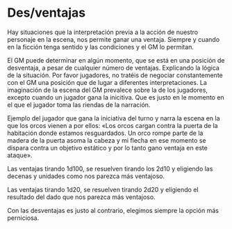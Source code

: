 
Des/ventajas
============

Hay situaciones que la interpretación previa a la acción de nuestro personaje en la escena, nos permite ganar una ventaja. Siempre y cuando en la ficción tenga sentido y las condiciones y el GM lo permitan.

El GM puede determinar en algún momento, que se está en una posición de desventaja, a pesar de cualquier número de ventajas. Explicando la lógica de la situación. Por favor jugadores, no tratéis de negociar constantemente con el GM una posición que de lugar a diferentes interpretaciones. La imaginación de la escena del GM prevalece sobre la de los jugadores, excepto cuando un jugador gana la inicitiva. Que es justo en le momento en el que el jugador toma las riendas de la narración.

Ejemplo del jugador que gana la iniciativa del turno y narra la escena en la que los orcos vienen a por ellos: «Los orcos cargan contra la puerta de la habitación donde estamos resguardados. Un orco rompe parte de la madera de la puerta asoma la cabeza y mi flecha en ese momento se dispara contra un objetivo estático y por lo tanto gano ventaja en este ataque».

Las ventajas tirando 1d100, se resuelven tirando los 2d10 y eligiendo las decenas y unidades como nos parezca más ventajoso.

Las ventajas tirando 1d20, se resuelven tirando 2d20 y eligiendo el resultado del dado que nos parezca más ventajoso.

Con las desventajas es justo al contrario, elegimos siempre la opción más perniciosa.